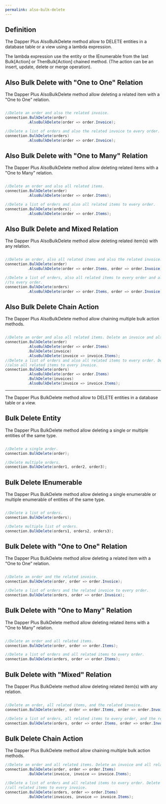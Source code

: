 ```yaml
---
permalink: also-bulk-delete
---
```


## Definition

The Dapper Plus AlsoBulkDelete method allow to DELETE entities in a database table or a view using a lambda expression.

The lambda expression use the entity or the IEnumerable<TEntity> from the last Bulk[Action] or ThenBulk[Action] chained method. (The action can be an insert, update, delete or merge operation).

## Also Bulk Delete with "One to One" Relation

The Dapper Plus AlsoBulkDelete method allow deleting a related item with a "One to One" relation.


```csharp

//Delete an order and also the related invoice.
connection.BulkDelete(order)
          .AlsoBulkDelete(order => order.Invoice);

//Delete a list of orders and also the related invoice to every order.
connection.BulkDelete(orders)
          .AlsoBulkDelete(order => order.Invoice);
```

## Also Bulk Delete with "One to Many" Relation

The Dapper Plus AlsoBulkDelete method allow deleting related items with a "One to Many" relation.


```csharp

//Delete an order and also all related items.
connection.BulkDelete(order)
          .AlsoBulkDelete(order => order.Items);

//Delete a list of orders and also all related items to every order.
connection.BulkDelete(orders);
          .AlsoBulkDelete(order => order.Items);
```

## Also Bulk Delete and Mixed Relation

The Dapper Plus AlsoBulkDelete method allow deleting related item(s) with any relation.


```csharp

//Delete an order, also all related items and also the related invoice.
connection.BulkDelete(order)
          .AlsoBulkDelete(order => order.Items, order => order.Invoice);

//Delete a list of orders, also all related items to every order and also the related invoice 
//to every order.
connection.BulkDelete(orders)
          .AlsoBulkDelete(order => order.Items, order => order.Invoice);
```

## Also Bulk Delete Chain Action

The Dapper Plus AlsoBulkDelete method allow chaining multiple bulk action methods.


```csharp

//Delete an order and also all related items. Delete an invoice and also all related invoice items.
connection.BulkDelete(order)
          .AlsoBulkDelete(order => order.Items)
          .BulkDelete(invoice)
          .AlsoBulkDelete(invoice => invoice.Items);
//Delete a list of orders and also all related items to every order. Delete a list of invoices and 
//also all related items to every invoice.
connection.BulkDelete(orders)
          .AlsoBulkDelete(order => order.Items)
          .BulkDelete(invoices)
          .AlsoBulkDelete(invoice => invoice.Items);

```

************************
The Dapper Plus BulkDelete method allow to DELETE entities in a database table or a view.

## Bulk Delete Entity

The Dapper Plus BulkDelete method allow deleting a single or multiple entities of the same type.


```csharp

//Delete a single order.
connection.BulkDelete(order);

//Delete multiple orders.
connection.BulkDelete(order1, order2, order3);
```

## Bulk Delete IEnumerable<TEntity>

The Dapper Plus BulkDelete method allow deleting a single enumerable or multiple enumerable of entities of the same type.


```csharp

//Delete a list of orders.
connection.BulkDelete(orders);

//Delete multiple list of orders.
connection.BulkDelete(orders1, orders2, orders3);
```

## Bulk Delete with "One to One" Relation

The Dapper Plus BulkDelete method allow deleting a related item with a "One to One" relation.


```csharp

//Delete an order and the related invoice.
connection.BulkDelete(order, order => order.Invoice);

//Delete a list of orders and the related invoice to every order.
connection.BulkDelete(orders, order => order.Invoice);
```

## Bulk Delete with "One to Many" Relation

The Dapper Plus BulkDelete method allow deleting related items with a "One to Many" relation.


```csharp

//Delete an order and all related items.
connection.BulkDelete(order, order => order.Items);

//Delete a list of orders and all related items to every order.
connection.BulkDelete(orders, order => order.Items);
```

## Bulk Delete with "Mixed" Relation

The Dapper Plus BulkDelete method allow deleting related item(s) with any relation.



```csharp

//Delete an order, all related items, and the related invoice.
connection.BulkDelete(order, order => order.Items, order => order.Invoice);

//Delete a list of orders, all related items to every order, and the related invoice to every order.
connection.BulkDelete(orders, order => order.Items, order => order.Invoice);
```

## Bulk Delete Chain Action

The Dapper Plus BulkDelete method allow chaining multiple bulk action methods.


```csharp
//Delete an order and all related items. Delete an invoice and all related invoice items.
connection.BulkDelete(order, order => order.Items)
          .BulkDelete(invoice, invoice => invoice.Items);

//Delete a list of orders and all related items to every order. Delete a list of invoices and 
//all related items to every invoice.
connection.BulkDelete(orders, order => order.Items)
          .BulkDelete(invoices, invoice => invoice.Items);
```
